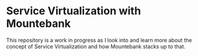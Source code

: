 # Service Virtualization with Mountebank
This repository is a work in progress as I look into and learn more about the concept of Service Virtualization and how Mountebank stacks up to that.

